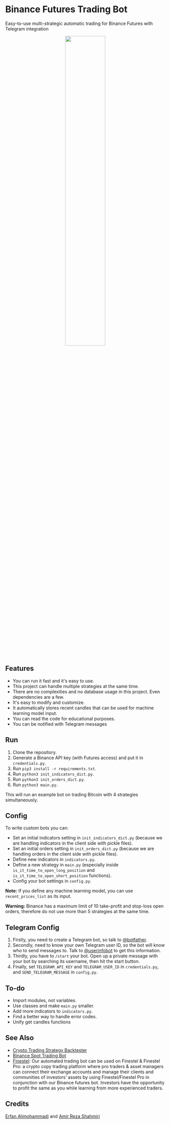 # Binance Futures Trading Bot

Easy-to-use multi-strategic automatic trading for Binance Futures with Telegram integration
<center><img src="https://user-images.githubusercontent.com/7780269/183316217-a1e8faba-48cd-4317-abe7-9ceeecd0216a.png" width="50%" align="center"></center>

## Features

- You can run it fast and it's easy to use.
- This project can handle multiple strategies at the same time.
- There are no complexities and no database usage in this project. Even dependencies are a few.
- It's easy to modify and customize.
- It automatically stores recent candles that can be used for machine learning model input.
- You can read the code for educational purposes.
- You can be notified with Telegram messages

## Run

1. Clone the repository.
2. Generate a Binance API key (with Futures access) and put it in `credentials.py`.
3. Run `pip3 install -r requirements.txt`.
4. Run `python3 init_indicators_dict.py`.
5. Run `python3 init_orders_dict.py`.
6. Run `python3 main.py`.

This will run an example bot on trading Bitcoin with 4 strategies simultaneously. 

## Config

To write custom bots you can:

- Set an initial indicators setting in `init_indicators_dict.py` (because we are handling indicators in the client side with pickle files).
- Set an initial orders setting in `init_orders_dict.py` (because we are handling orders in the client side with pickle files).
- Define new indicators in `indicators.py`.
- Define a new strategy in `main.py` (especially inside `is_it_time_to_open_long_position` and `is_it_time_to_open_short_position` functions).
- Config your bot settings in `config.py`.

**Note:** If you define any machine learning model, you can use `recent_prices_list` as its input.

**Warning:** Binance has a maximum limit of 10 take-profit and stop-loss open orders, therefore do not use more than 5 strategies at the same time.

## Telegram Config

1. Firstly, you need to create a Telegram bot, so talk to [@botfather](https://t.me/botfather).
2. Secondly, need to know your own Telegram user ID, so the bot will know who to send messages to. Talk to [@userinfobot](https://t.me/userinfobot) to get this information.
3. Thirdly, you have to `/start` your bot. Open up a private message with your bot by searching its username, then hit the start button.
4. Finally, set `TELEGRAM_API_KEY` and `TELEGRAM_USER_ID` in `credentials.py`, and `SEND_TELEGRAM_MESSAGE` in `config.py`.

## To-do

- Import modules, not variables.
- Use classes and make `main.py` smaller.
- Add more indicators to `indicators.py`.
- Find a better way to handle error codes.
- Unify get candles functions

## See Also

- [Crypto Trading Strategy Backtester](https://github.com/Erfaniaa/crypto-trading-strategy-backtester)
- [Binance Spot Trading Bot](https://github.com/smzerehpoush/binance-spot-trading-bot)
- <a href="https://finestel.com/" target=“_blank”>Finestel</a>: Our automated trading bot can be used on Finestel & Finestel Pro: a crypto copy trading platform where pro traders & asset managers can connect their exchange accounts and manage their clients and communities of investors’ assets by using Finestel/Finestel Pro in conjunction with our Binance futures bot. Investors have the opportunity to profit the same as you while learning from more experienced traders.

## Credits

[Erfan Alimohammadi](https://github.com/Erfaniaa) and [Amir Reza Shahmiri](https://github.com/Amirrezashahmiri)
